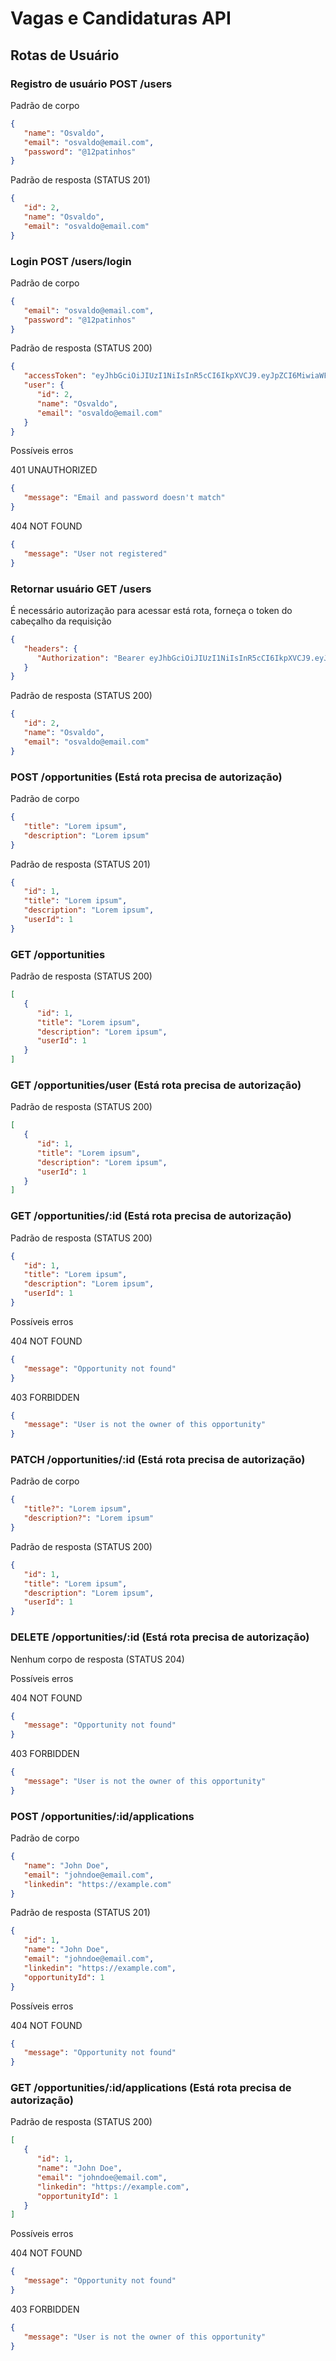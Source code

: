 # Vagas e Candidaturas API

## Rotas de Usuário

### Registro de usuário POST /users

Padrão de corpo

```json
{
   "name": "Osvaldo",
   "email": "osvaldo@email.com",
   "password": "@12patinhos"
}
```

Padrão de resposta (STATUS 201)

```json
{
   "id": 2,
   "name": "Osvaldo",
   "email": "osvaldo@email.com"
}
```

### Login POST /users/login

Padrão de corpo

```json
{
   "email": "osvaldo@email.com",
   "password": "@12patinhos"
}
```

Padrão de resposta (STATUS 200)

```json
{
   "accessToken": "eyJhbGciOiJIUzI1NiIsInR5cCI6IkpXVCJ9.eyJpZCI6MiwiaWF0IjoxNzAwNzQ0MTkzfQ.2cBz7ugLGJGw2HvoDxn_3u5FOBUo6tKjkwLpRG7ra-Q",
   "user": {
      "id": 2,
      "name": "Osvaldo",
      "email": "osvaldo@email.com"
   }
}
```

Possíveis erros

401 UNAUTHORIZED

```json
{
   "message": "Email and password doesn't match"
}
```

404 NOT FOUND

```json
{
   "message": "User not registered"
}
```

### Retornar usuário GET /users

É necessário autorização para acessar está rota, forneça o token do cabeçalho da requisição

```json
{
   "headers": {
      "Authorization": "Bearer eyJhbGciOiJIUzI1NiIsInR5cCI6IkpXVCJ9.eyJpZCI6MiwiaWF0IjoxNzAwNzQ0NzkyfQ.pSaxG1zUp99DyI-yum_3GrpV-AJAk38B-heEE60uOMk"
   }
}
```

Padrão de resposta (STATUS 200)

```json
{
   "id": 2,
   "name": "Osvaldo",
   "email": "osvaldo@email.com"
}
```

### POST /opportunities (Está rota precisa de autorização)

Padrão de corpo

```json
{
   "title": "Lorem ipsum",
   "description": "Lorem ipsum"
}
```

Padrão de resposta (STATUS 201)

```json
{
   "id": 1,
   "title": "Lorem ipsum",
   "description": "Lorem ipsum",
   "userId": 1
}
```

### GET /opportunities

Padrão de resposta (STATUS 200)

```json
[
   {
      "id": 1,
      "title": "Lorem ipsum",
      "description": "Lorem ipsum",
      "userId": 1
   }
]
```

### GET /opportunities/user (Está rota precisa de autorização)

Padrão de resposta (STATUS 200)

```json
[
   {
      "id": 1,
      "title": "Lorem ipsum",
      "description": "Lorem ipsum",
      "userId": 1
   }
]
```

### GET /opportunities/:id (Está rota precisa de autorização)

Padrão de resposta (STATUS 200)

```json
{
   "id": 1,
   "title": "Lorem ipsum",
   "description": "Lorem ipsum",
   "userId": 1
}
```

Possíveis erros

404 NOT FOUND

```json
{
   "message": "Opportunity not found"
}
```

403 FORBIDDEN

```json
{
   "message": "User is not the owner of this opportunity"
}
```

### PATCH /opportunities/:id (Está rota precisa de autorização)

Padrão de corpo

```json
{
   "title?": "Lorem ipsum",
   "description?": "Lorem ipsum"
}
```

Padrão de resposta (STATUS 200)

```json
{
   "id": 1,
   "title": "Lorem ipsum",
   "description": "Lorem ipsum",
   "userId": 1
}
```

### DELETE /opportunities/:id (Está rota precisa de autorização)

Nenhum corpo de resposta (STATUS 204)

Possíveis erros

404 NOT FOUND

```json
{
   "message": "Opportunity not found"
}
```

403 FORBIDDEN

```json
{
   "message": "User is not the owner of this opportunity"
}
```

### POST /opportunities/:id/applications

Padrão de corpo

```json
{
   "name": "John Doe",
   "email": "johndoe@email.com",
   "linkedin": "https://example.com"
}
```

Padrão de resposta (STATUS 201)

```json
{
   "id": 1,
   "name": "John Doe",
   "email": "johndoe@email.com",
   "linkedin": "https://example.com",
   "opportunityId": 1
}
```

Possíveis erros

404 NOT FOUND

```json
{
   "message": "Opportunity not found"
}
```

### GET /opportunities/:id/applications (Está rota precisa de autorização)

Padrão de resposta (STATUS 200)

```json
[
   {
      "id": 1,
      "name": "John Doe",
      "email": "johndoe@email.com",
      "linkedin": "https://example.com",
      "opportunityId": 1
   }
]
```

Possíveis erros

404 NOT FOUND

```json
{
   "message": "Opportunity not found"
}
```

403 FORBIDDEN

```json
{
   "message": "User is not the owner of this opportunity"
}
```
